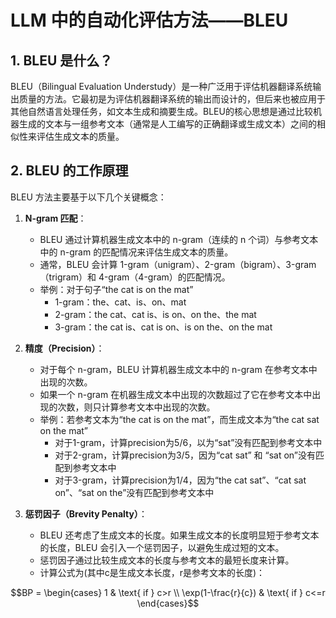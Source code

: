 # LLM 中的自动化评估方法——BLEU

## 1. BLEU 是什么？

BLEU（Bilingual Evaluation Understudy）是一种广泛用于评估机器翻译系统输出质量的方法。它最初是为评估机器翻译系统的输出而设计的，但后来也被应用于其他自然语言处理任务，如文本生成和摘要生成。BLEU的核心思想是通过比较机器生成的文本与一组参考文本（通常是人工编写的正确翻译或生成文本）之间的相似性来评估生成文本的质量。

## 2. BLEU 的工作原理

BLEU 方法主要基于以下几个关键概念：

1. **N-gram 匹配**：
   - BLEU 通过计算机器生成文本中的 n-gram（连续的 n 个词）与参考文本中的 n-gram 的匹配情况来评估生成文本的质量。
   - 通常，BLEU 会计算 1-gram（unigram）、2-gram（bigram）、3-gram（trigram）和 4-gram（4-gram）的匹配情况。
   - 举例：对于句子“the cat is on the mat”
     - 1-gram：the、cat、is、on、mat
     - 2-gram：the cat、cat is、is on、on the、the mat
     - 3-gram：the cat is、cat is on、is on the、on the mat

2. **精度（Precision）**：
   - 对于每个 n-gram，BLEU 计算机器生成文本中的 n-gram 在参考文本中出现的次数。
   - 如果一个 n-gram 在机器生成文本中出现的次数超过了它在参考文本中出现的次数，则只计算参考文本中出现的次数。
   - 举例：若参考文本为“the cat is on the mat”，而生成文本为“the cat sat on the mat”
     - 对于1-gram，计算precision为5/6，以为“sat”没有匹配到参考文本中
     - 对于2-gram，计算precision为3/5，因为“cat sat” 和 “sat on”没有匹配到参考文本中
     - 对于3-gram，计算precision为1/4，因为“the cat sat”、“cat sat on”、“sat on the”没有匹配到参考文本中

3. **惩罚因子（Brevity Penalty）**：
   - BLEU 还考虑了生成文本的长度。如果生成文本的长度明显短于参考文本的长度，BLEU 会引入一个惩罚因子，以避免生成过短的文本。
   - 惩罚因子通过比较生成文本的长度与参考文本的最短长度来计算。
   - 计算公式为(其中c是生成文本长度，r是参考文本的长度)：

```math
BP = \begin{cases} 1 & \text{ if } c>r \\ \exp(1-\frac{r}{c}) & \text{ if } c<=r \end{cases}
```